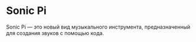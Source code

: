 # Sonic Pi

Sonic Pi — это новый вид музыкального инструмента, предназначенный для создания звуков с помощью кода.